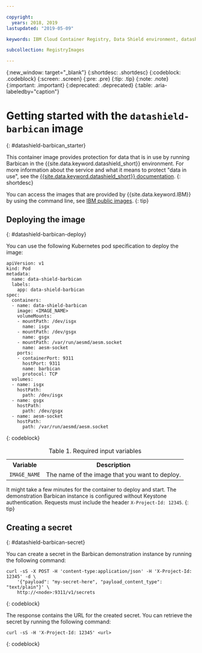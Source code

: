 ```yaml
---

copyright:
  years: 2018, 2019
lastupdated: "2019-05-09"

keywords: IBM Cloud Container Registry, Data Shield environment, datashield-barbican image, container image, barbican, Registry, data in use, memory encryption, intel sgx, fortanix,

subcollection: RegistryImages

---
```


{:new_window: target="_blank"}
{:shortdesc: .shortdesc}
{:codeblock: .codeblock}
{:screen: .screen}
{:pre: .pre}
{:tip: .tip}
{:note: .note}
{:important: .important}
{:deprecated: .deprecated}
{:table: .aria-labeledby="caption"}

# Getting started with the `datashield-barbican` image
{: #datashield-barbican_starter}

This container image provides protection for data that is in use by running Barbican in the {{site.data.keyword.datashield_short}} environment. For more information about the service and what it means to protect "data in use", see the [{{site.data.keyword.datashield_short}} documentation](/docs/services/data-shield?topic=data-shield-about#about).
{: shortdesc}

You can access the images that are provided by {{site.data.keyword.IBM}} by using the command line, see [IBM public images](/docs/services/Registry?topic=registry-public_images#public_images).
{: tip}

## Deploying the image
{: #datashield-barbican-deploy}

You can use the following Kubernetes pod specification to deploy the image:

```
apiVersion: v1
kind: Pod
metadata:
  name: data-shield-barbican
  labels:
    app: data-shield-barbican
spec:
  containers:
  - name: data-shield-barbican
    image: <IMAGE_NAME>
    volumeMounts:
    - mountPath: /dev/isgx
      name: isgx
    - mountPath: /dev/gsgx
      name: gsgx
    - mountPath: /var/run/aesmd/aesm.socket
      name: aesm-socket
    ports:
    - containerPort: 9311
      hostPort: 9311
      name: barbican
      protocol: TCP
  volumes:
  - name: isgx
    hostPath:
      path: /dev/isgx
  - name: gsgx
    hostPath:
      path: /dev/gsgx
  - name: aesm-socket
    hostPath:
      path: /var/run/aesmd/aesm.socket
```
{: codeblock}

<table>
<caption>Table 1. Required input variables</caption>
  <tr>
    <th>Variable</th>
    <th>Description</th>
  </tr>
  <tr>
    <td><code>IMAGE_NAME</code></td>
    <td>The name of the image that you want to deploy.</td>
  </tr>
</table>

It might take a few minutes for the container to deploy and start. The demonstration Barbican instance is configured without Keystone authentication. Requests must include the header `X-Project-Id: 12345`.
{: tip}

## Creating a secret
{: #datashield-barbican-secret}

You can create a secret in the Barbican demonstration instance by running the following command:

```
curl -sS -X POST -H 'content-type:application/json' -H 'X-Project-Id: 12345' -d \
    '{"payload": "my-secret-here", "payload_content_type": "text/plain"}' \
    http://<node>:9311/v1/secrets
```
{: codeblock}
    
The response contains the URL for the created secret. You can retrieve the secret by running the following command:

```
curl -sS -H 'X-Project-Id: 12345' <url>
```
{: codeblock}

